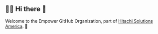 ## 🙋‍♀️ Hi there 👋 

Welcome to the Empower GitHub Organization, part of [Hitachi Solutions America](https://github.com/hitachisolutionsamerica). 🙌

